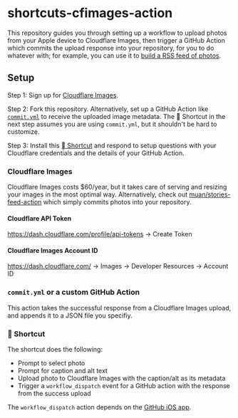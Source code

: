 # shortcuts-cfimages-action

This repository guides you through setting up a workflow to upload photos from your Apple device to Cloudflare Images, then trigger a GitHub Action which commits the upload response into your repository, for you to do whatever with; for example, you can use it to [build a RSS feed of photos](https://muan.co/photos.xml). 

## Setup

Step 1: Sign up for [Cloudflare Images](https://www.cloudflare.com/products/cloudflare-images/).

Step 2: Fork this repository. Alternatively, set up a GitHub Action like [`commit.yml`](.github/workflows/commit.yml) to receive the uploaded image metadata. The  Shortcut in the next step assumes you are using `commit.yml`, but it shouldn't be hard to customize.

Step 3: Install this [ Shortcut](https://www.icloud.com/shortcuts/accdd822b5c0461eaaf24c6219ed9699) and respond to setup questions with your Cloudflare credentials and the details of your GitHub Action.

### Cloudflare Images

Cloudflare Images costs $60/year, but it takes care of serving and resizing your images in the most optimal way. Alternatively, check out [muan/stories-feed-action](https://github.com/muan/stories-feed-action) which simply commits photos into your repository.

#### **Cloudflare API Token**

https://dash.cloudflare.com/profile/api-tokens → Create Token

#### **Cloudflare Images Account ID**

https://dash.cloudflare.com/ → Images → Developer Resources → Account ID

### `commit.yml` or a custom GitHub Action

This action takes the successful response from a Cloudflare Images upload, and appends it to a JSON file you specifiy.

###  Shortcut

The shortcut does the following:

- Prompt to select photo
- Prompt for caption and alt text
- Upload photo to Cloudflare Images with the caption/alt as its metadata
- Trigger a `workflow_dispatch` event for a GitHub action with the response from the success upload

The `workflow_dispatch` action depends on the [GitHub iOS app](https://apps.apple.com/app/github/id1477376905).
